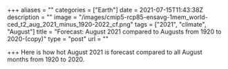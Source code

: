 +++
aliases = ""
categories = ["Earth"]
date = 2021-07-15T11:43:38Z
description = ""
image = "/images/cmip5-rcp85-ensavg-1mem_world-ced_t2_aug_2021_minus_1920-2022_cf.png"
tags = ["2021", "climate", "August"]
title = "Forecast: August 2021 compared to Augusts from 1920 to 2020-(copy)"
type = "post"
url = ""

+++
Here is how hot August 2021 is forecast compared to all August months from 1920 to 2020.